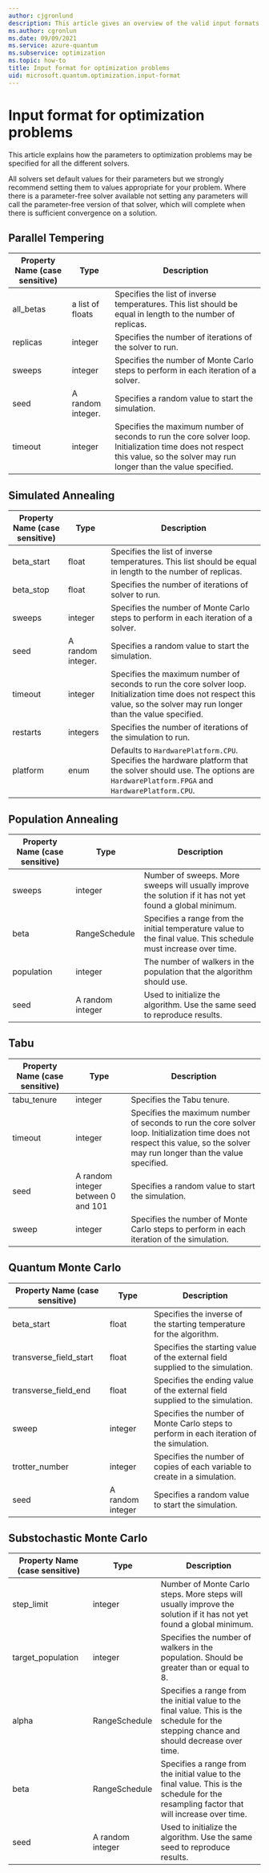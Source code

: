 ```yaml
---
author: cjgronlund
description: This article gives an overview of the valid input formats when submitting optimization problems.
ms.author: cgronlun
ms.date: 09/09/2021
ms.service: azure-quantum
ms.subservice: optimization
ms.topic: how-to
title: Input format for optimization problems
uid: microsoft.quantum.optimization.input-format
---
```


# Input format for optimization problems

This article explains how the parameters to optimization problems may be specified for all the different solvers.

All solvers set default values for their parameters but we strongly recommend setting them to values appropriate for your problem. Where there is a parameter-free solver available not setting any parameters will call the parameter-free version of that solver, which will complete when there is sufficient convergence on a solution.

## Parallel Tempering

|Property Name (case sensitive)|Type|Description|
|--- |--- |--- |
|all_betas|a list of floats|Specifies the list of inverse temperatures. This list should be equal in length to the number of replicas.|
|replicas|integer|Specifies the number of iterations of the solver to run.|
|sweeps|integer|Specifies the number of Monte Carlo steps to perform in each iteration of a solver.|
|seed|A random integer.|Specifies a random value to start the simulation.|
|timeout|integer|Specifies the maximum number of seconds to run the core solver loop. Initialization time does not respect this value, so the solver may run longer than the value specified.|

## Simulated Annealing

|Property Name (case sensitive)|Type|Description|
|--- |--- |--- |
|beta_start|float|Specifies the list of inverse temperatures. This list should be equal in length to the number of replicas.|
|beta_stop|float|Specifies the number of iterations of solver to run.|
|sweeps|integer|Specifies the number of Monte Carlo steps to perform in each iteration of a solver.|
|seed|A random integer.|Specifies a random value to start the simulation.|
|timeout|integer|Specifies the maximum number of seconds to run the core solver loop. Initialization time does not respect this value, so the solver may run longer than the value specified.|
|restarts|integers|Specifies the number of iterations of the simulation to run.|
|platform|enum|Defaults to `HardwarePlatform.CPU`. Specifies the hardware platform that the solver should use. The options are `HardwarePlatform.FPGA` and `HardwarePlatform.CPU`.|

## Population Annealing

|Property Name (case sensitive)|Type|Description|
|--- |--- |--- |
|sweeps|integer|Number of sweeps. More sweeps will usually improve the solution if it has not yet found a global minimum.|
|beta|RangeSchedule|Specifies a range from the initial temperature value to the final value. This schedule must increase over time.|
|population|integer|The number of walkers in the population that the algorithm should use.|
|seed|A random integer|Used to initialize the algorithm. Use the same seed to reproduce results.|

## Tabu
|Property Name (case sensitive)|Type|Description|
|--- |--- |--- |
|tabu_tenure|integer|Specifies the Tabu tenure.|
|timeout|integer|Specifies the maximum number of seconds to run the core solver loop. Initialization time does not respect this value, so the solver may run longer than the value specified.|
|seed|A random integer between 0 and 101|Specifies a random value to start the simulation.|
|sweep|integer|Specifies the number of Monte Carlo steps to perform in each iteration of the simulation.|

## Quantum Monte Carlo
 
|Property Name (case sensitive)|Type|Description|
|--- |--- |--- |
|beta_start|float|Specifies the inverse of the starting temperature for the algorithm.|
|transverse_field_start|float|Specifies the starting value of the external field supplied to the simulation.|
|transverse_field_end|float|Specifies the ending value of the external field supplied to the simulation.|
|sweep|integer|Specifies the number of Monte Carlo steps to perform in each iteration of the simulation.|
|trotter_number|integer|Specifies the number of copies of each variable to create in a simulation.|
|seed|A random integer|Specifies a random value to start the simulation.|


## Substochastic Monte Carlo
 
|Property Name (case sensitive)|Type|Description|
|--- |--- |--- |
|step_limit|integer|Number of Monte Carlo steps. More steps will usually improve the solution if it has not yet found a global minimum.|
|target_population|integer|Specifies the number of walkers in the population. Should be greater than or equal to 8.|
|alpha|RangeSchedule|Specifies a range from the initial value to the final value. This is the schedule for the stepping chance and should decrease over time.|
|beta|RangeSchedule|Specifies a range from the initial value to the final value. This is the schedule for the resampling factor that will increase over time.|
|seed|A random integer|Used to initialize the algorithm. Use the same seed to reproduce results.|

